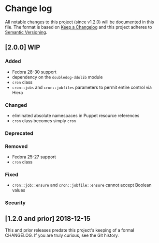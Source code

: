 <!--
This file is part of the doubledog-cron Puppet module.
Copyright 2018-2019 John Florian
SPDX-License-Identifier: GPL-3.0-or-later

Template

## [VERSION] DATE/WIP
### Added
### Changed
### Deprecated
### Removed
### Fixed
### Security

-->

# Change log

All notable changes to this project (since v1.2.0) will be documented in this file.  The format is based on [Keep a Changelog](http://keepachangelog.com/en/1.0.0/) and this project adheres to [Semantic Versioning](http://semver.org).

## [2.0.0] WIP
### Added
- Fedora 28-30 support
- dependency on the `doubledog-ddolib` module
- `cron` class
- `cron::jobs` and `cron::jobfiles` parameters to permit entire control via Hiera
### Changed
- eliminated absolute namespaces in Puppet resource references
- `cron` class becomes simply `cron`
### Deprecated
### Removed
- Fedora 25-27 support
- `cron` class
### Fixed
- `cron::job::ensure` and `cron::jobfile::ensure` cannot accept Boolean values
### Security

## [1.2.0 and prior] 2018-12-15

This and prior releases predate this project's keeping of a formal CHANGELOG.  If you are truly curious, see the Git history.
